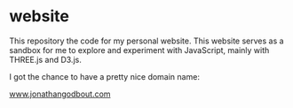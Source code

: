 # website

This repository the code for my personal website. This website serves as a sandbox for me to explore and experiment with JavaScript, mainly with THREE.js and D3.js.

I got the chance to have a pretty nice domain name:

www.jonathangodbout.com
